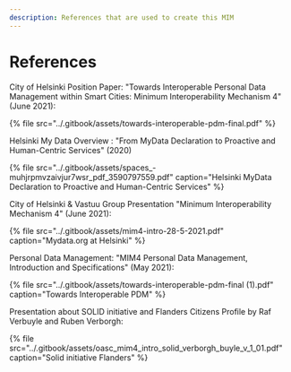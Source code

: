 ```yaml
---
description: References that are used to create this MIM
---
```


# References

City of Helsinki Position Paper: "Towards Interoperable Personal Data Management within Smart Cities: Minimum Interoperability Mechanism 4" \(June 2021\):

{% file src="../.gitbook/assets/towards-interoperable-pdm-final.pdf" %}

Helsinki My Data Overview : "From MyData Declaration to Proactive and Human-Centric Services" \(2020\)

{% file src="../.gitbook/assets/spaces\_-muhjrpmvzaivjur7wsr\_pdf\_3590797559.pdf" caption="Helsinki MyData Declaration to Proactive and Human-Centric Services" %}

City of Helsinki & Vastuu Group Presentation "Minimum Interoperability Mechanism 4"  \(June 2021\):

{% file src="../.gitbook/assets/mim4-intro-28-5-2021.pdf" caption="Mydata.org at Helsinki" %}

Personal Data Management: "MIM4 Personal Data Management, Introduction and Specifications" \(May 2021\):

{% file src="../.gitbook/assets/towards-interoperable-pdm-final \(1\).pdf" caption="Towards Interoperable PDM" %}

Presentation about SOLID initiative and Flanders Citizens Profile by Raf Verbuyle and Ruben Verborgh:

{% file src="../.gitbook/assets/oasc\_mim4\_intro\_solid\_verborgh\_buyle\_v\_1\_01.pdf" caption="Solid initiative Flanders" %}

